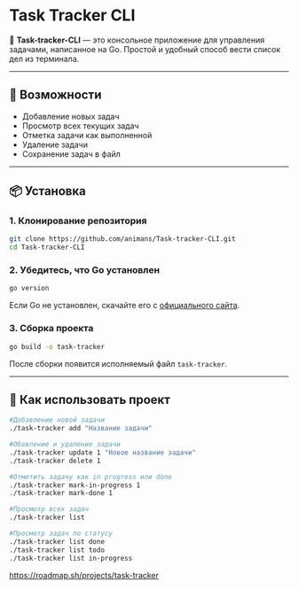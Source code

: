 # Task Tracker CLI

📌 **Task-tracker-CLI** — это консольное приложение для управления задачами, написанное на Go. Простой и удобный способ вести список дел из терминала.

---

## 🚀 Возможности

- Добавление новых задач
- Просмотр всех текущих задач
- Отметка задачи как выполненной
- Удаление задачи
- Сохранение задач в файл

---

## 📦 Установка

### 1. Клонирование репозитория

```bash
git clone https://github.com/animans/Task-tracker-CLI.git
cd Task-tracker-CLI
```

### 2. Убедитесь, что Go установлен

```bash
go version
```

Если Go не установлен, скачайте его с [официального сайта](https://golang.org/dl).

### 3. Сборка проекта

```bash
go build -o task-tracker
```

После сборки появится исполняемый файл `task-tracker`.

---

## 🧪 Как использовать проект
```bash
#Добавление новой задачи
./task-tracker add "Название задачи"

#Обавление и удаление задачи
./task-tracker update 1 "Новое название задачи"
./task-tracker delete 1

#Отметить задачу как in progress или done
./task-tracker mark-in-progress 1
./task-tracker mark-done 1

#Просмотр всех задач
./task-tracker list

#Просмотр задач по статусу
./task-tracker list done
./task-tracker list todo
./task-tracker list in-progress
```
https://roadmap.sh/projects/task-tracker
